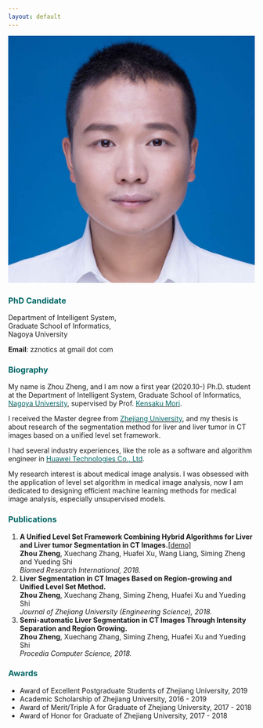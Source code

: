 ```yaml
---
layout: default
---
```


<img class="profile-picture" src="zhengzhou.jpg">

### <font color="#006666">PhD Candidate</font>

Department of Intelligent System,  
Graduate School of Informatics,  
Nagoya University

**Email**: zznotics at gmail dot com

### <font color="#006666">Biography</font>

My name is Zhou Zheng, and I am now a first year (2020.10-) Ph.D. student at the Department of Intelligent System, Graduate School of Informatics, [<font color="#006666">Nagoya University</font>](http://www.nagoya-u.ac.jp/), supervised by Prof. [<font color="#006666">Kensaku Mori</font>](http://www.newves.org/wiki/).

I received the Master degree from [<font color="#006666">Zhejiang University</font>](http://www.zju.edu.cn/english/), and my thesis is about research of the segmentation method for liver and liver tumor in CT images based on a unified level set framework.

I had several industry experiences, like the role as a software and algorithm engineer in [<font color="#006666">Huawei Technologies Co., Ltd</font>](https://en.wikipedia.org/wiki/Huawei).

My research interest is about medical image analysis. I was obsessed with the application of level set algorithm in medical image analysis, now I am dedicated to designing efficient machine learning methods for medical image analysis, especially unsupervised models.

### <font color="#006666">Publications</font>

1. **A Unified Level Set Framework Combining Hybrid Algorithms for Liver and Liver tumor Segmentation in CT Images.**<a href="demo.html" target="_blank" title="click here to see the demo!">\[demo\]</a>  
   **Zhou Zheng**, Xuechang Zhang, Huafei Xu, Wang Liang, Siming Zheng and Yueding Shi  
   *Biomed Research International, 2018.*
2. **Liver Segmentation in CT Images Based on Region-growing and Unified Level Set Method.**  
   **Zhou Zheng**, Xuechang Zhang, Siming Zheng, Huafei Xu and Yueding Shi  
  *Journal of Zhejiang University (Engineering Science), 2018.*
3. **Semi-automatic Liver Segmentation in CT Images Through Intensity Separation and Region Growing.**  
   **Zhou Zheng**, Xuechang Zhang, Siming Zheng, Huafei Xu and Yueding Shi  
   *Procedia Computer Science, 2018.*

### <font color="#006666">Awards</font>
* Award of Excellent Postgraduate Students of Zhejiang University, 2019
* Academic Scholarship of Zhejiang University, 2016 - 2019
* Award of Merit/Triple A for Graduate of Zhejiang University, 2017 - 2018
* Award of Honor for Graduate of Zhejiang University, 2017 - 2018
